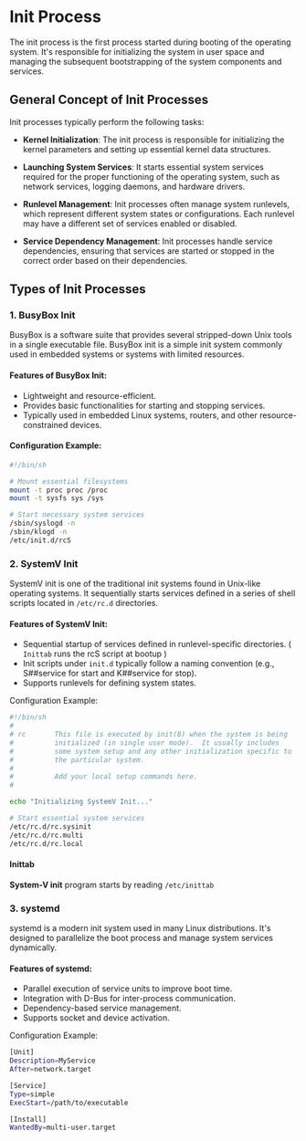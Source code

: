 # Init Process

The init process is the first process started during booting of the operating system. It's responsible for initializing the system in user space and managing the subsequent bootstrapping of the system components and services.

## General Concept of Init Processes

Init processes typically perform the following tasks:

- **Kernel Initialization**: The init process is responsible for initializing the kernel parameters and setting up essential kernel data structures.
  
- **Launching System Services**: It starts essential system services required for the proper functioning of the operating system, such as network services, logging daemons, and hardware drivers.
  
- **Runlevel Management**: Init processes often manage system runlevels, which represent different system states or configurations. Each runlevel may have a different set of services enabled or disabled.

- **Service Dependency Management**: Init processes handle service dependencies, ensuring that services are started or stopped in the correct order based on their dependencies.

## Types of Init Processes

### 1. BusyBox Init

BusyBox is a software suite that provides several stripped-down Unix tools in a single executable file. BusyBox init is a simple init system commonly used in embedded systems or systems with limited resources.

#### Features of BusyBox Init:

- Lightweight and resource-efficient.
- Provides basic functionalities for starting and stopping services.
- Typically used in embedded Linux systems, routers, and other resource-constrained devices.

#### Configuration Example:

```sh
#!/bin/sh

# Mount essential filesystems
mount -t proc proc /proc
mount -t sysfs sys /sys

# Start necessary system services
/sbin/syslogd -n
/sbin/klogd -n
/etc/init.d/rcS
```

### 2. SystemV Init

SystemV init is one of the traditional init systems found in Unix-like operating systems. It sequentially starts services defined in a series of shell scripts located in `/etc/rc.d` directories.

#### Features of SystemV Init:

- Sequential startup of services defined in runlevel-specific directories. ( `Inittab` runs the rcS script at bootup )
- Init scripts under `init.d` typically follow a naming convention (e.g., S##service for start and K##service for stop).
- Supports runlevels for defining system states.

Configuration Example:
```sh
#!/bin/sh
#
# rc       This file is executed by init(8) when the system is being
#          initialized (in single user mode).  It usually includes
#          some system setup and any other initialization specific to
#          the particular system.
#
#          Add your local setup commands here.
#

echo "Initializing SystemV Init..."

# Start essential system services
/etc/rc.d/rc.sysinit
/etc/rc.d/rc.multi
/etc/rc.d/rc.local
```
####  Inittab

**System-V init** program starts by reading `/etc/inittab`

### 3. systemd

systemd is a modern init system used in many Linux distributions. It's designed to parallelize the boot process and manage system services dynamically.

#### Features of systemd:

- Parallel execution of service units to improve boot time.
- Integration with D-Bus for inter-process communication.
- Dependency-based service management.
- Supports socket and device activation.

Configuration Example:
```bash
[Unit]
Description=MyService
After=network.target

[Service]
Type=simple
ExecStart=/path/to/executable

[Install]
WantedBy=multi-user.target
```



